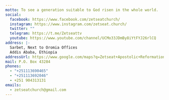 ```yaml
---
motto: To see a generation suitable to God risen in the whole world.
social:
  facebook: https://www.facebook.com/zetseatchurch/
  instagram: https://www.instagram.com/zetseat.church/
  twitter: ""
  telegram: https://t.me/Zetseattv
  youtube: https://www.youtube.com/channel/UCMo33JDmBy8iYtFYJ26rlCQ
address: |-
  Sarbet, Next to Oromia Offices
  Addis Ababa, Ethiopia
addressUrl: https://www.google.com/maps?q=Zetseat+Apostolic+Reformation+Church
mail: P.O. Box 43284
phones:
  - "+251113690465"
  - "+251113692046"
  - +251 904313131
emails:
  - zetseatchurch@gmail.com
---
```

